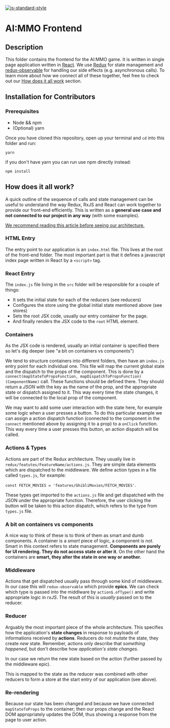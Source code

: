 [![js-standard-style](https://cdn.rawgit.com/standard/standard/master/badge.svg)](https://github.com/standard/standard)

# AI:MMO Frontend

## Description

This folder contains the frontend for the AI:MMO game. It is written in single page application written in [React](https://reactjs.org/). We use [Redux](https://redux.js.org/) for state management and [redux-observable](https://redux-observable.js.org/) for handling our side effects (e.g. asynchronous calls). To learn more about how we connect all of these together, feel free to check out our [How does it all work](#how-does-it-all-work) section.

## Installation for Contributors

### Prerequisites

- Node && npm
- (Optional) yarn

Once you have cloned this repository, open up your terminal and `cd` into this folder and run:

```
yarn
```

if you don't have yarn you can run use npm directly instead:

```
npm install
```

## How does it all work?

A quick outline of the sequence of calls and state management can be useful to understand the
way Redux, RxJS and React can work together to provide our front-end efficiently. This is written
as a **general use case and not connected to our project in any way** (with some examples).

[We recommend reading this article before seeing our architecture.](https://medium.freecodecamp.org/scaling-your-redux-app-with-ducks-6115955638be)
### HTML Entry
The entry point to our application is an `index.html` file. This lives at the root of the front-end folder.
The most important part is that it defines a javascript index
page written in React by a `<script>` tag.

### React Entry
The `index.js` file living in the `src` folder will be responsible for a couple of
things:
* It sets the initial state for each of the reducers (see reducers)
* Configures the store using the global initial state mentioned above (see stores)
* Sets the root JSX code, usually our entry container for the page.
* And finally renders the JSX code to the `root` HTML element.

### Containers
As the JSX code is rendered, usually an initial container is specified
there so let's dig deeper (see "a bit on containers vs components")

We tend to structure containers into different folders, then have an `index.js` entry point for each
individual one. This file will map the current global state and the dispatch to the props of the component.
This is done by a `connect(mapStateToPropsFunction, mapDispatchToPropsFunction)(ComponentName)` call.
These functions should be defined there. They should return a *JSON* with the key as
the name of the prop, and the appropriate state or dispatch assigned to it.
This way every time the state changes, it will be connected to the local prop of the component.

We may want to add some user interaction with the state here, for example some logic when
a user presses a button. To do this particular example we can assign a action dispatch function
(connected to the component in the `connect` mentioned above by assigning it to a prop) to a `onClick`
function. This way every time a user presses this button, an action dispatch will be called.


### Actions & Types
Actions are part of the Redux architecture. They usually live in `redux/featutes/FeatureName/actions.js`.
They are simple data elements which are dispatched to the middleware. We define action
types in a file called `types.js`, for example:

``const FETCH_MOVIES = 'features/GhibliMovies/FETCH_MOVIES'``.

These types get imported to the `actions.js` file and get dispatched with the
JSON under the appropriate function. Therefore, the user clicking the button will be taken
to this action dispatch, which refers to the type from `types.js` file.


### A bit on containers vs components

A nice way to think of these is to think of them as smart and dumb components.
A container is a *smart* piece of logic, a component is *not*. Smart in this
context refers to state management. **Components are purely
for UI rendering. They do not access state or alter it**. On the other hand the
containers are **smart, they alter the state in one way or another.**

### Middleware

Actions that get dispatched usually pass through some kind of middleware. In our
case this will `redux-observable` which provide **epics**. We can check which
type is passed into the middlware by `action$.ofType()` and write appropriate logic
in *rxJS*. The result of this is *usually* passed on to the reducer.

### Reducer

Arguably the most important piece of the whole architecture. This specifies how the
application's **state changes** in response to payloads of informations received by
**actions**. Reducers do not *mutate* the state, they create *new* state. Remember,
actions only describe that *something happened*, but don't describe how *application's
state changes*.

In our case we return the new state based on the action (further passed by the
middleware epic).

This is mapped to the state as the reducer was combined with other reducers to form
a store at the start entry of our application (see above).

### Re-rendering

Because our state has been changed and because we have connected
`mapStateToProps` to the container; then our props change and the
React DOM appropriately updates the DOM, thus showing a response from the
page to user action.
